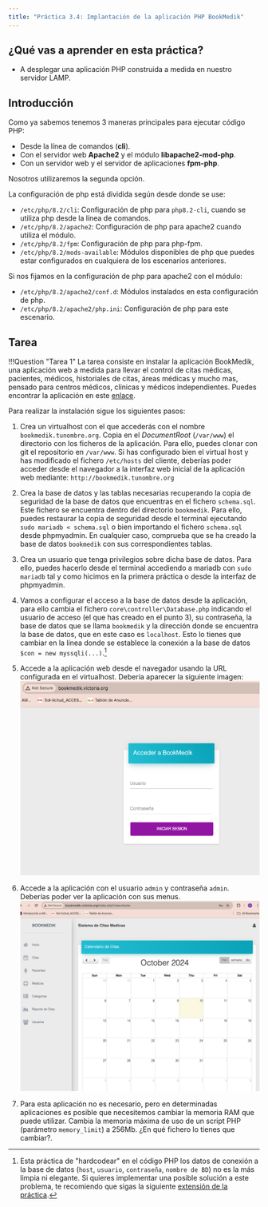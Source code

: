 ```yaml
---
title: "Práctica 3.4: Implantación de la aplicación PHP BookMedik"
---
```


## ¿Qué vas a aprender en esta práctica?

* A desplegar una aplicación PHP construida a medida en nuestro servidor LAMP.

## Introducción

Como ya sabemos tenemos 3 maneras principales para ejecutar código PHP:

* Desde la línea de comandos (**cli**).
* Con el servidor web **Apache2** y el módulo **libapache2-mod-php**. 
* Con un servidor web y el servidor de aplicaciones **fpm-php**. 

Nosotros utilizaremos la segunda opción.

La configuración de php está dividida según desde donde se use:

* `/etc/php/8.2/cli`: Configuración de php para `php8.2-cli`, cuando se utiliza php desde la línea de comandos.
* `/etc/php/8.2/apache2`: Configuración de php para apache2 cuando utiliza el módulo.
* `/etc/php/8.2/fpm`: Configuración de php para php-fpm.
* `/etc/php/8.2/mods-available`: Módulos disponibles de php que puedes estar configurados en cualquiera de los escenarios anteriores.

Si nos fijamos en la configuración de php para apache2 con el módulo:

* `/etc/php/8.2/apache2/conf.d`: Módulos instalados en esta configuración de php.
* `/etc/php/8.2/apache2/php.ini`: Configuración de php para este escenario.


## Tarea

!!!Question "Tarea 1"
    La tarea consiste en instalar la aplicación BookMedik, una aplicación web a medida para llevar el control de citas médicas, pacientes, médicos, historiales de citas, áreas médicas y mucho mas, pensado para centros médicos, clínicas y médicos independientes. Puedes encontrar la aplicación en este [enlace](https://github.com/victoria-nr/bookmedik).

Para realizar la instalación sigue los siguientes pasos:

1. Crea un virtualhost con el que accederás con el nombre `bookmedik.tunombre.org`.  Copia en el *DocumentRoot* (`/var/www`) el directorio con los ficheros de la aplicación. Para ello, puedes clonar con git el repositorio en `/var/www`. Si has configurado bien el virtual host y has modificado el fichero `/etc/hosts` del cliente, deberías poder acceder desde el navegador a la interfaz web inicial de la aplicación web mediante: `http://bookmedik.tunombre.org`
   
2. Crea la base de datos y las tablas necesarias recuperando la copia de seguridad de la base de datos que encuentras en el fichero `schema.sql`. Este fichero se encuentra dentro del directorio `bookmedik`. Para ello, puedes restaurar la copia de seguridad desde el terminal ejecutando `sudo mariadb < schema.sql` o bien importando el fichero `schema.sql` desde phpmyadmin. En cualquier caso, comprueba que se ha creado la base de datos  `bookmedik` con sus correspondientes tablas. 
   
3.  Crea un usuario que tenga privilegios sobre dicha base de datos. Para ello, puedes hacerlo desde el terminal accediendo a mariadb con  `sudo mariadb` tal y como hicimos en la primera práctica o desde la interfaz de phpmyadmin.

4. Vamos a configurar el acceso a la base de datos desde la aplicación, para ello cambia el fichero `core\controller\Database.php` indicando el usuario de acceso (el que has creado en el punto 3), su contraseña, la base de datos que se llama `bookmedik` y la dirección donde se encuentra la base de datos, que en este caso es `localhost`. Esto lo tienes que cambiar en la línea donde se establece la conexión a la base de datos `$con = new myssqli(...)`.[^1]
   
5. Accede a la aplicación web desde el navegador usando la URL configurada en el virtualhost. Debería aparecer la siguiente imagen:
   ![Imagen inicio aplicación bookmedik](P3_1/bookmedik_ini.png) 

6. Accede a la aplicación con el usuario `admin` y contraseña `admin`. Deberías poder ver la aplicación con sus menus.
   ![Imagen aplicación bookmedik](P3_1/bookmedik_dentro.png) 

7. Para esta aplicación no es necesario, pero en determinadas aplicaciones es posible que necesitemos cambiar la memoria RAM que puede utilizar. Cambia la memoria máxima de uso de un script PHP (parámetro `memory_limit`) a 256Mb. ¿En qué fichero lo tienes que cambiar?.

[^1]: Esta práctica de "hardcodear" en el código PHP los datos de conexión a la base de datos (`host`, `usuario`, `contraseña`, `nombre de BD`) no es la más limpia ni elegante. Si quieres implementar una posible solución a este problema, te recomiendo que sigas la siguiente [extensión de la práctica](P3_4_AppBookMedik_extension_config_ini.md). 


<!--
## Evaluación

| Criterio      | Puntuación                         |
| :--------- | :----------------------------------: |
|  Configuración del virtualhost   |**2 puntos**  |
|  Contenido del fichero  `Database.php` | **2 puntos** |
|  Captura con el acceso a `bookmedik`, después del login| **3 puntos**|
|  Indica el fichero que has modificado (con el path completo) para modificar el límite de memoria. Muestra un pantallazo de la salida del fichero `info.php` donde se vea el cambio | **1 punto**|
| Se ha prestado especial atención al formato del documento, haciendo un correcto uso del lenguaje técnico y documentando de forma correcta todos los pasos del proceso|**2 puntos** |

-->

